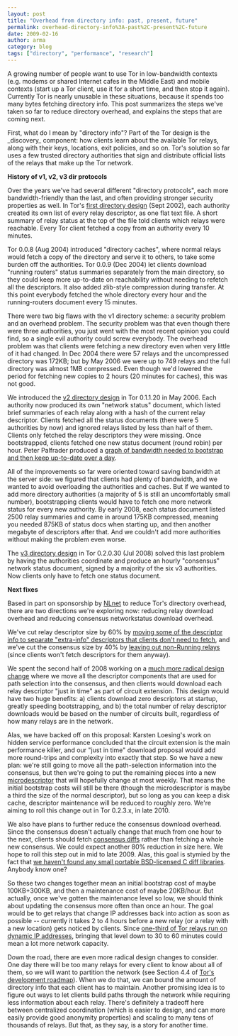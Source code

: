 ```yaml
---
layout: post
title: "Overhead from directory info: past, present, future"
permalink: overhead-directory-info%3A-past%2C-present%2C-future
date: 2009-02-16
author: arma
category: blog
tags: ["directory", "performance", "research"]
---
```


A growing number of people want to use Tor in low-bandwidth contexts (e.g. modems or shared Internet cafes in the Middle East) and mobile contexts (start up a Tor client, use it for a short time, and then stop it again). Currently Tor is nearly unusable in these situations, because it spends too many bytes fetching directory info. This post summarizes the steps we've taken so far to reduce directory overhead, and explains the steps that are coming next.

First, what do I mean by "directory info"? Part of the Tor design is the \_discovery\_ component: how clients learn about the available Tor relays, along with their keys, locations, exit policies, and so on. Tor's solution so far uses a few trusted directory authorities that sign and distribute official lists of the relays that make up the Tor network.

**History of v1, v2, v3 dir protocols**

Over the years we've had several different "directory protocols", each more bandwidth-friendly than the last, and often providing stronger security properties as well. In Tor's [first directory design](https://gitweb.torproject.org/torspec.git/blob/HEAD:/attic/dir-spec-v1.txt) (Sept 2002), each authority created its own list of every relay descriptor, as one flat text file. A short summary of relay status at the top of the file told clients which relays were reachable. Every Tor client fetched a copy from an authority every 10 minutes.

Tor 0.0.8 (Aug 2004) introduced "directory caches", where normal relays would fetch a copy of the directory and serve it to others, to take some burden off the authorities. Tor 0.0.9 (Dec 2004) let clients download "running routers" status summaries separately from the main directory, so they could keep more up-to-date on reachability without needing to refetch all the descriptors. It also added zlib-style compression during transfer. At this point everybody fetched the whole directory every hour and the running-routers document every 15 minutes.

There were two big flaws with the v1 directory scheme: a security problem and an overhead problem. The security problem was that even though there were three authorities, you just went with the most recent opinion you could find, so a single evil authority could screw everybody. The overhead problem was that clients were fetching a new directory even when very little of it had changed. In Dec 2004 there were 57 relays and the uncompressed directory was 172KB; but by May 2006 we were up to 749 relays and the full directory was almost 1MB compressed. Even though we'd lowered the period for fetching new copies to 2 hours (20 minutes for caches), this was not good.

We introduced the [v2 directory design](https://gitweb.torproject.org/torspec.git/blob/HEAD:/dir-spec-v2.txt) in Tor 0.1.1.20 in May 2006. Each authority now produced its own "network status" document, which listed brief summaries of each relay along with a hash of the current relay descriptor. Clients fetched all the status documents (there were 5 authorities by now) and ignored relays listed by less than half of them. Clients only fetched the relay descriptors they were missing. Once bootstrapped, clients fetched one new status document (round robin) per hour. Peter Palfrader produced a [graph of bandwidth needed to bootstrap and then keep up-to-date over a day](http://asteria.noreply.org/~weasel/Tor/tor-client-download-stats-longterm-dl.jpg).

All of the improvements so far were oriented toward saving bandwidth at the server side: we figured that clients had plenty of bandwidth, and we wanted to avoid overloading the authorities and caches. But if we wanted to add more directory authorities (a majority of 5 is still an uncomfortably small number), bootstrapping clients would have to fetch one more network status for every new authority. By early 2008, each status document listed 2500 relay summaries and came in around 175KB compressed, meaning you needed 875KB of status docs when starting up, and then another megabyte of descriptors after that. And we couldn't add more authorities without making the problem even worse.

The [v3 directory design](https://gitweb.torproject.org/torspec.git/blob/HEAD:/dir-spec.txt) in Tor 0.2.0.30 (Jul 2008) solved this last problem by having the authorities coordinate and produce an hourly "consensus" network status document, signed by a majority of the six v3 authorities. Now clients only have to fetch one status document.

**Next fixes**

Based in part on sponsorship by [NLnet](http://www.nlnet.nl/) to reduce Tor's directory overhead, there are two directions we're exploring now: reducing relay download overhead and reducing consensus networkstatus download overhead.

We've cut relay descriptor size by 60% by [moving some of the descriptor info to separate "extra-info" descriptors that clients don't need to fetch](https://gitweb.torproject.org/torspec.git/blob/HEAD:/proposals/104-short-descriptors.txt), and we've cut the consensus size by 40% by [leaving out non-Running relays](https://gitweb.torproject.org/torspec.git/blob/HEAD:/proposals/138-remove-down-routers-from-consensus.txt) (since clients won't fetch descriptors for them anyway).

We spent the second half of 2008 working on a [much more radical design change](https://gitweb.torproject.org/torspec.git/blob/HEAD:/proposals/141-jit-sd-downloads.txt) where we move all the descriptor components that are used for path selection into the consensus, and then clients would download each relay descriptor "just in time" as part of circuit extension. This design would have two huge benefits: a) clients download zero descriptors at startup, greatly speeding bootstrapping, and b) the total number of relay descriptor downloads would be based on the number of circuits built, regardless of how many relays are in the network.

Alas, we have backed off on this proposal: Karsten Loesing's work on hidden service performance concluded that the circuit extension is the main performance killer, and our "just in time" download proposal would add more round-trips and complexity into exactly that step. So we have a new plan: we're still going to move all the path-selection information into the consensus, but then we're going to put the remaining pieces into a new [microdescriptor](https://gitweb.torproject.org/torspec.git/blob/HEAD:/proposals/158-microdescriptors.txt) that will hopefully change at most weekly. That means the initial bootstrap costs will still be there (though the microdescriptor is maybe a third the size of the normal descriptor), but so long as you can keep a disk cache, descriptor maintenance will be reduced to roughly zero. We're aiming to roll this change out in Tor 0.2.3.x, in late 2010.

We also have plans to further reduce the consensus download overhead. Since the consensus doesn't actually change that much from one hour to the next, clients should fetch [consensus diffs](https://gitweb.torproject.org/torspec.git/blob/HEAD:/proposals/140-consensus-diffs.txt) rather than fetching a whole new consensus. We could expect another 80% reduction in size here. We hope to roll this step out in mid to late 2009. Alas, this goal is stymied by the fact that [we haven't found any small portable BSD-licensed C diff libraries](http://archives.seul.org/or/dev/Jun-2008/msg00031.html). Anybody know one?

So these two changes together mean an initial bootstrap cost of maybe 100KB+300KB, and then a maintenance cost of maybe 20KB/hour. But actually, once we've gotten the maintenance level so low, we should think about updating the consensus more often than once an hour. The goal would be to get relays that change IP addresses back into action as soon as possible -- currently it takes 2 to 4 hours before a new relay (or a relay with a new location) gets noticed by clients. Since [one-third of Tor relays run on dynamic IP addresses](http://freehaven.net/~karsten/metrics/dirarch-2009-02-11.pdf), bringing that level down to 30 to 60 minutes could mean a lot more network capacity.

Down the road, there are even more radical design changes to consider. One day there will be too many relays for every client to know about all of them, so we will want to partition the network (see Section 4.4 of [Tor's development roadmap](https://svn.torproject.org/svn/projects/roadmaps/2008-12-19-roadmap-full.pdf)). When we do that, we can bound the amount of directory info that each client has to maintain. Another promising idea is to figure out ways to let clients build paths through the network while requiring less information about each relay. There's definitely a tradeoff here between centralized coordination (which is easier to design, and can more easily provide good anonymity properties) and scaling to many tens of thousands of relays. But that, as they say, is a story for another time.

